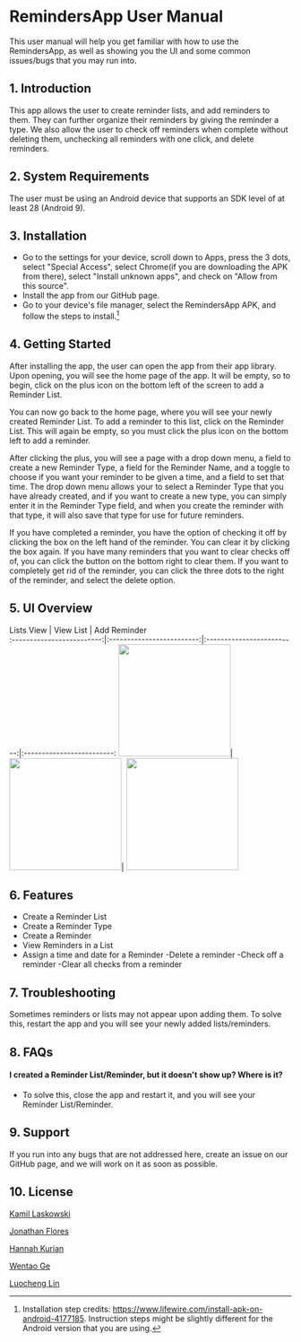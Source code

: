 # RemindersApp User Manual

This user manual will help you get familiar with how to use the RemindersApp, as well as showing you the UI and some common issues/bugs that you may run into.




## 1. Introduction

This app allows the user to create reminder lists, and add reminders to them. They can further organize their reminders by giving the reminder a type. We also allow the user to check off reminders when complete without deleting them, unchecking all reminders with one click, and delete reminders.
## 2. System Requirements

The user must be using an Android device that supports an SDK level of at least 28 (Android 9).
## 3. Installation

- Go to the settings for your device, scroll down to Apps, press the 3 dots, select "Special Access", select Chrome(if you are downloading the APK from there), select "Install unknown apps", and check on "Allow from this source".
- Install the app from our GitHub page.
- Go to your device's file manager, select the RemindersApp APK, and follow the steps to install.[^1]

[^1]: Installation step credits: https://www.lifewire.com/install-apk-on-android-4177185. Instruction steps might be slightly different for the Android version that you are using.
## 4. Getting Started

After installing the app, the user can open the app from their app library. Upon opening, you will see the home page of the app. It will be empty, so to begin, click on the plus icon on the bottom left of the screen to add a Reminder List. 

You can now go back to the home page, where you will see your newly created Reminder List. To add a reminder to this list, click on the Reminder List. This will again be empty, so you must click the plus icon on the bottom left to add a reminder.

After clicking the plus, you will see a page with a drop down menu, a field to create a new Reminder Type, a field for the Reminder Name, and a toggle to choose if you want your reminder to be given a time, and a field to set that time. The drop down menu allows your to select a Reminder Type that you have already created, and if you want to create a new type, you can simply enter it in the Reminder Type field, and when you create the reminder with that type, it will also save that type for use for future reminders.

If you have completed a reminder, you have the option of checking it off by clicking the box on the left hand of the reminder. You can clear it by clicking the box again. If you have many reminders that you want to clear checks off of, you can click the button on the bottom right to clear them. If you want to completely get rid of the reminder, you can click the three dots to the right of the reminder, and select the delete option.

## 5. UI Overview



Lists View           |  View List       | Add Reminder          
:-------------------------:|:-------------------------:|:-------------------------:|:-------------------------:
<img src="https://i.ibb.co/my2Pr4S/Lists.png" width="200">|  <img src="https://i.ibb.co/8zmW1Mx/Screenshot-20231203-175143.png" width="200">|  <img src="https://i.ibb.co/DG2nH1b/Add-Reminder.png" width="200">



## 6. Features

- Create a Reminder List
- Create a Reminder Type
- Create a Reminder
- View Reminders in a List
- Assign a time and date for a Reminder
-Delete a reminder
-Check off a reminder
-Clear all checks from a reminder

## 7. Troubleshooting

Sometimes reminders or lists may not appear upon adding them. To solve this, restart the app and you will see your newly added lists/reminders.
## 8. FAQs

#### I created a Reminder List/Reminder, but it doesn't show up? Where is it?
- To solve this, close the app and restart it, and you will see your Reminder List/Reminder.
## 9. Support

If you run into any bugs that are not addressed here, create an issue on our GitHub page, and we will work on it as soon as possible.
## 10. License

[Kamil Laskowski](https://github.com/kamillask)

[Jonathan Flores](https://github.com/JonathanF226)

[Hannah Kurian](https://github.com/HMKurian)

[Wentao Ge](https://github.com/EliasAlinworse)

[Luocheng Lin](https://github.com/kiralins)
